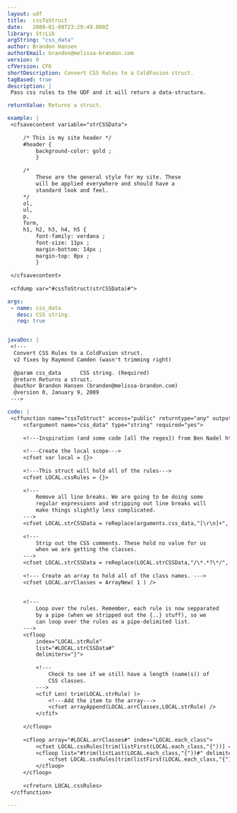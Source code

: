 ```yaml
---
layout: udf
title:  cssToStruct
date:   2009-01-09T23:29:49.000Z
library: StrLib
argString: "css_data"
author: Brandon Hansen
authorEmail: brandon@melissa-brandon.com
version: 0
cfVersion: CF6
shortDescription: Convert CSS Rules to a ColdFusion struct.
tagBased: true
description: |
 Pass css rules to the UDF and it will return a data-structure.

returnValue: Returns a struct.

example: |
 <cfsavecontent variable="strCSSData">
  
     /* This is my site header */
     #header {
         background-color: gold ;
         }
  
     /*
         These are the general style for my site. These
         will be applied everywhere and should have a
         standard look and feel.
     */
     ol,
     ul,
     p,
     form,
     h1, h2, h3, h4, h5 {
         font-family: verdana ;
         font-size: 11px ;
         margin-bottom: 14px ;
         margin-top: 0px ;
         }
  
 </cfsavecontent>
 
 <cfdump var="#cssToStruct(strCSSData)#">

args:
 - name: css_data
   desc: CSS string.
   req: true


javaDoc: |
 <!---
  Convert CSS Rules to a ColdFusion struct.
  v2 fixes by Raymond Camden (wasn't trimming right)
  
  @param css_data      CSS string. (Required)
  @return Returns a struct. 
  @author Brandon Hansen (brandon@melissa-brandon.com) 
  @version 0, January 9, 2009 
 --->

code: |
 <cffunction name="cssToStruct" access="public" returntype="any" output="false">
     <cfargument name="css_data" type="string" required="yes">
     
     <!---Inspiration (and some code [all the regex]) from Ben Nadel http://www.bennadel.com/index.cfm?dax=blog:584.view--->
     
     <!---Create the local scope--->
     <cfset var local = {}>
     
     <!---This struct will hold all of the rules--->
     <cfset LOCAL.cssRules = {}>
      
     <!---
         Remove all line breaks. We are going to be doing some
         regular expressions and stripping out line breaks will
         make things slightly less complicated.
     --->
     <cfset LOCAL.strCSSData = reReplace(arguments.css_data,"[\r\n]+", " ","all") />
      
     <!---
         Strip out the CSS comments. These hold no value for us
         when we are getting the classes.
     --->
     <cfset LOCAL.strCSSData = reReplace(LOCAL.strCSSData,"/\*.*?\*/", " ", "all" ) />
     
     <!--- Create an array to hold all of the class names. --->
     <cfset LOCAL.arrClasses = ArrayNew( 1 ) />
      
      
     <!---
         Loop over the rules. Remember, each rule is now sepparated
         by a pipe (when we stripped out the {..} stuff), so we
         can loop over the rules as a pipe-delimited list.
     --->
     <cfloop
         index="LOCAL.strRule"
         list="#LOCAL.strCSSData#"
         delimiters="}">
      
         <!---
             Check to see if we still have a length (name(s)) of
             CSS classes.
         --->
         <cfif Len( trim(LOCAL.strRule) )>
             <!---Add the item to the array--->
             <cfset arrayAppend(LOCAL.arrClasses,LOCAL.strRule) />
         </cfif>
      
     </cfloop>
     
     <cfloop array="#LOCAL.arrClasses#" index="LOCAL.each_class">
         <cfset LOCAL.cssRules[trim(listFirst(LOCAL.each_class,"{"))] = {}>
         <cfloop list="#trim(listLast(LOCAL.each_class,"{"))#" delimiters=";" index="LOCAL.each_rule">
             <cfset LOCAL.cssRules[trim(listFirst(LOCAL.each_class,"{"))][trim(listFirst(LOCAL.each_rule,":"))] = trim(listLast(LOCAL.each_rule,":"))>
         </cfloop>
     </cfloop>
     
     <cfreturn LOCAL.cssRules>
 </cffunction>

---
```



